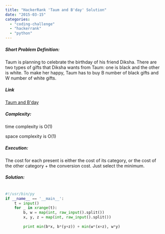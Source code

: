 ```yaml
---
title: "HackerRank 'Taum and B'day' Solution"
date: "2015-03-15"
categories: 
  - "coding-challenge"
  - "hackerrank"
  - "python"
---
```


##### Short Problem Definition:

Taum is planning to celebrate the birthday of his friend Diksha. There are two types of gifts that Diksha wants from Taum: one is black and the other is white. To make her happy, Taum has to buy B number of black gifts and W number of white gifts.

##### Link

[Taum and B'day](https://www.hackerrank.com/challenges/taum-and-bday)

##### Complexity:

time complexity is O(1)

space complexity is O(1)

##### Execution:

The cost for each present is either the cost of its category, or the cost of the other category + the conversion cost. Just select the minimum.

##### Solution:

```python

#!/usr/bin/py
if __name__ == '__main__':
    t = input()
    for _ in xrange(t):
        b, w = map(int, raw_input().split())
        x, y, z = map(int, raw_input().split())
        
        print min(b*x, b*(y+z)) + min(w*(x+z), w*y)
```
